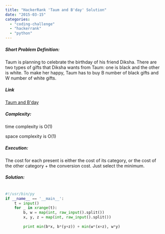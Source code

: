 ```yaml
---
title: "HackerRank 'Taum and B'day' Solution"
date: "2015-03-15"
categories: 
  - "coding-challenge"
  - "hackerrank"
  - "python"
---
```


##### Short Problem Definition:

Taum is planning to celebrate the birthday of his friend Diksha. There are two types of gifts that Diksha wants from Taum: one is black and the other is white. To make her happy, Taum has to buy B number of black gifts and W number of white gifts.

##### Link

[Taum and B'day](https://www.hackerrank.com/challenges/taum-and-bday)

##### Complexity:

time complexity is O(1)

space complexity is O(1)

##### Execution:

The cost for each present is either the cost of its category, or the cost of the other category + the conversion cost. Just select the minimum.

##### Solution:

```python

#!/usr/bin/py
if __name__ == '__main__':
    t = input()
    for _ in xrange(t):
        b, w = map(int, raw_input().split())
        x, y, z = map(int, raw_input().split())
        
        print min(b*x, b*(y+z)) + min(w*(x+z), w*y)
```
